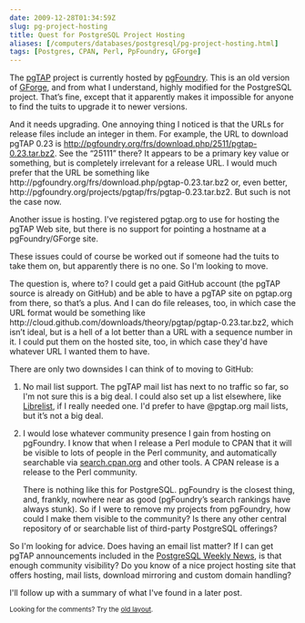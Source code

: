 ```yaml
--- 
date: 2009-12-28T01:34:59Z
slug: pg-project-hosting
title: Quest for PostgreSQL Project Hosting
aliases: [/computers/databases/postgresql/pg-project-hosting.html]
tags: [Postgres, CPAN, Perl, PpFoundry, GForge]
---
```


<p>The <a href="http://pgtap.projects.postgresql.org/">pgTAP</a> project is currently hosted by <a href="http://pgfoundry.org/">pgFoundry</a>. This is an old version of <a href="http://gforge.org/">GForge</a>, and from what I understand, highly modified for the PostgreSQL project. That’s fine, except that it apparently makes it impossible for anyone to find the tuits to upgrade it to newer versions.</p>

<p>And it needs upgrading. One annoying thing I noticed is that the URLs for release files include an integer in them. For example, the URL to download pgTAP 0.23 is <a href="http://pgfoundry.org/frs/download.php/2511/pgtap-0.23.tar.bz2">http://pgfoundry.org/frs/download.php/2511/pgtap-0.23.tar.bz2</a>. See the “25111” there? It appears to be a primary key value or something, but is completely irrelevant for a release URL. I would much prefer that the URL be something like http://pgfoundry.org/frs/download.php/pgtap-0.23.tar.bz2 or, even better, http://pgfoundry.org/projects/pgtap/frs/pgtap-0.23.tar.bz2. But such is not the case now.</p>

<p>Another issue is hosting. I've registered pgtap.org to use for hosting the pgTAP Web site, but there is no support for pointing a hostname at a pgFoundry/GForge site.</p>

<p>These issues could of course be worked out if someone had the tuits to take them on, but apparently there is no one. So I'm looking to move.</p>

<p>The question is, where to? I could get a paid GitHub account (the pgTAP source is already on GitHub) and be able to have a pgTAP site on pgtap.org from there, so that’s a plus. And I can do file releases, too, in which case the URL format would be something like http://cloud.github.com/downloads/theory/pgtap/pgtap-0.23.tar.bz2, which isn’t ideal, but is a hell of a lot better than a URL with a sequence number in it. I could put them on the hosted site, too, in which case they'd have whatever URL I wanted them to have.</p>

<p>There are only two downsides I can think of to moving to GitHub:</p>

<ol>
<li><p>No mail list support. The pgTAP mail list has next to no traffic so far, so I'm not sure this is a big deal. I could also set up a list elsewhere, like <a href="http://librelist.com/">Librelist</a>, if I really needed one. I'd prefer to have @pgtap.org mail lists, but it’s not a big deal.</p></li>
<li><p>I would lose whatever community presence I gain from hosting on pgFoundry. I know that when I release a Perl module to CPAN that it will be visible to lots of people in the Perl community, and automatically searchable via <a href="http://search.cpan.org/">search.cpan.org</a> and other tools. A CPAN release is a release to the Perl community.</p>

<p>There is nothing like this for PostgreSQL. pgFoundry is the closest thing, and, frankly, nowhere near as good (pgFoundry’s search rankings have always stunk). So if I were to remove my projects from pgFoundry, how could I make them visible to the community? Is there any other central repository of or searchable list of third-party PostgreSQL offerings?</p></li>
</ol>

<p>So I'm looking for advice. Does having an email list matter? If I can get pgTAP announcements included in the <a href="http://www.postgresql.org/community/weeklynews/">PostgreSQL Weekly News</a>, is that enough community visibility? Do you know of a nice project hosting site that offers hosting, mail lists, download mirroring and custom domain handling?</p>

<p>I'll follow up with a summary of what I've found in a later post.</p>

<p class="past"><small>Looking for the comments? Try the <a rel="nofollow" href="//past.justatheory.com/computers/databases/postgresql/pg-project-hosting.html">old layout</a>.</small></p>


